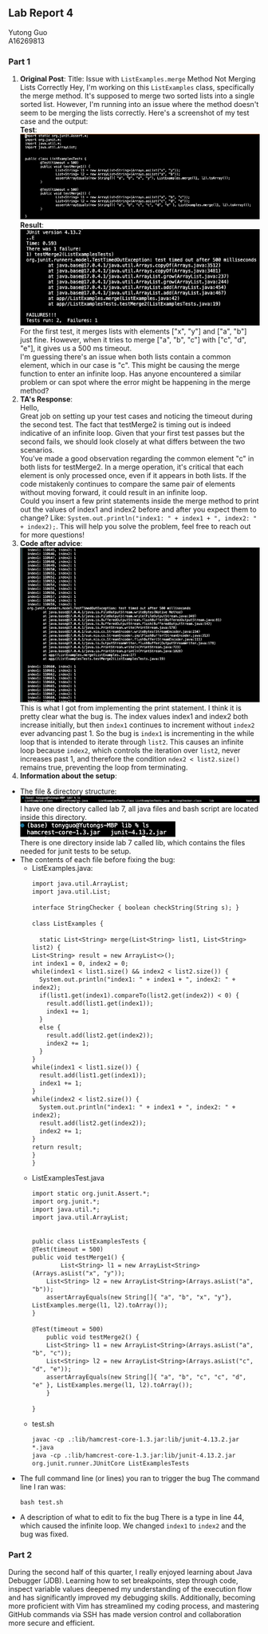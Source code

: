 ## Lab Report 4
Yutong Guo<br>
A16269813<br>
### Part 1
1. **Original Post**:
Title: Issue with `ListExamples.merge` Method Not Merging Lists Correctly
Hey, I'm working on this `ListExamples` class, specifically the merge method. It's supposed to merge two sorted lists into a single sorted list. However, I'm running into an issue where the method doesn't seem to be merging the lists correctly. Here's a screenshot of my test case and the output:<br>
**Test**:<br>
![Image](test.png)<br>
**Result**:<br>
![Image](result.png)<br>
For the first test, it merges lists with elements ["x", "y"] and ["a", "b"] just fine. However, when it tries to merge ["a", "b", "c"] with ["c", "d", "e"], it gives us a 500 ms timeout.<br>
I'm guessing there's an issue when both lists contain a common element, which in our case is "c". This might be causing the merge function to enter an infinite loop. Has anyone encountered a similar problem or can spot where the error might be happening in the merge method?<br>
2. **TA's Response**:<br>
Hello,<br>
Great job on setting up your test cases and noticing the timeout during the second test. The fact that testMerge2 is timing out is indeed indicative of an infinite loop. Given that your first test passes but the second fails, we should look closely at what differs between the two scenarios.<br>
You’ve made a good observation regarding the common element "c" in both lists for testMerge2. In a merge operation, it's critical that each element is only processed once, even if it appears in both lists. If the code mistakenly continues to compare the same pair of elements without moving forward, it could result in an infinite loop.<br>
Could you insert a few print statements inside the merge method to print out the values of index1 and index2 before and after you expect them to change? Like: `System.out.println("index1: " + index1 + ", index2: " + index2);`. This will help you solve the problem, feel free to reach out for more questions!
3. **Code after advice**:<br>
![Image](test2.png)<br>
This is what I got from implementing the print statement. I think it is pretty clear what the bug is. The index values index1 and index2 both increase initially, but then `index1` continues to increment without `index2` ever advancing past 1. So the bug is `index1` is incrementing in the while loop that is intended to iterate through `list2`. This causes an infinite loop because `index2`, which controls the iteration over `list2`, never increases past 1, and therefore the condition `ndex2 < list2.size()` remains true, preventing the loop from terminating.
4. **Information about the setup**:
- The file & directory structure:<br>
![Image](structure.png)<br>
I have one directory called lab 7, all java files and bash script are located inside this directory.<br>
![Image](structure2.png)<br>
There is one directory inside lab 7 called lib, which contains the files needed for junit tests to be setup. 
- The contents of each file before fixing the bug:
  - ListExamples.java:
    ```
    import java.util.ArrayList;
    import java.util.List;

    interface StringChecker { boolean checkString(String s); }

    class ListExamples {

      static List<String> merge(List<String> list1, List<String> list2) {
    List<String> result = new ArrayList<>();
    int index1 = 0, index2 = 0;
    while(index1 < list1.size() && index2 < list2.size()) {
      System.out.println("index1: " + index1 + ", index2: " + index2);
      if(list1.get(index1).compareTo(list2.get(index2)) < 0) {
        result.add(list1.get(index1));
        index1 += 1;
      }
      else {
        result.add(list2.get(index2));
        index2 += 1;
      }
    }
    while(index1 < list1.size()) {
      result.add(list1.get(index1));
      index1 += 1;
    }
    while(index2 < list2.size()) {
      System.out.println("index1: " + index1 + ", index2: " + index2);
      result.add(list2.get(index2));
      index2 += 1;
    }
    return result;
    }
    }
    ```
  - ListExamplesTest.java
    ```
    import static org.junit.Assert.*;
    import org.junit.*;
    import java.util.*;
    import java.util.ArrayList;


    public class ListExamplesTests {
	@Test(timeout = 500)
	public void testMerge1() {
    		List<String> l1 = new ArrayList<String>(Arrays.asList("x", "y"));
		List<String> l2 = new ArrayList<String>(Arrays.asList("a", "b"));
		assertArrayEquals(new String[]{ "a", "b", "x", "y"}, ListExamples.merge(l1, l2).toArray());
	}
	
	@Test(timeout = 500)
        public void testMerge2() {
		List<String> l1 = new ArrayList<String>(Arrays.asList("a", "b", "c"));
		List<String> l2 = new ArrayList<String>(Arrays.asList("c", "d", "e"));
		assertArrayEquals(new String[]{ "a", "b", "c", "c", "d", "e" }, ListExamples.merge(l1, l2).toArray());
        }

    }
    ```
  - test.sh
    ```
    javac -cp .:lib/hamcrest-core-1.3.jar:lib/junit-4.13.2.jar *.java
    java -cp .:lib/hamcrest-core-1.3.jar:lib/junit-4.13.2.jar org.junit.runner.JUnitCore ListExamplesTests
    ```
- The full command line (or lines) you ran to trigger the bug
  The command line I ran was:
  ```
  bash test.sh
  ```
- A description of what to edit to fix the bug
  There is a type in line 44, which caused the infinite loop. We changed `index1` to `index2` and the bug was fixed.

### Part 2
During the second half of this quarter, I really enjoyed learning about Java Debugger (JDB). Learning how to set breakpoints, step through code, inspect variable values deepened my understanding of the execution flow and has significantly improved my debugging skills. Additionally, becoming more proficient with Vim has streamlined my coding process, and mastering GitHub commands via SSH has made version control and collaboration more secure and efficient.
